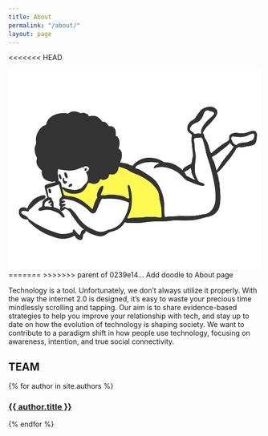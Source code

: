 ```yaml
---
title: About
permalink: "/about/"
layout: page
---
```


<<<<<<< HEAD

<img src="/assets/img/laying.png" height="400px">
=======
>>>>>>> parent of 0239e14... Add doodle to About page

Technology is a tool. Unfortunately, we don’t always utilize it properly. With the way the internet 2.0 is designed, it’s easy to waste your precious time mindlessly scrolling and tapping. Our aim is to share evidence-based strategies to help you improve your relationship with tech, and stay up to date on how the evolution of technology is shaping society. We want to contribute to a paradigm shift in how people use technology, focusing on awareness, intention, and true social connectivity.

<h2>TEAM</h2>
<div class="about-container">
{% for author in site.authors %}
<div class="main-home blog-column"><h3> <a href="{{ author.url }}">{{ author.title }}</a></h3></div>
{% endfor %}
</div>